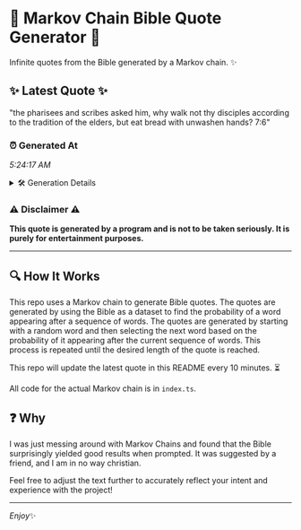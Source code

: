 # 📖 Markov Chain Bible Quote Generator 📖

Infinite quotes from the Bible generated by a Markov chain. ✨

## ✨ Latest Quote ✨
"the pharisees and scribes asked him, why walk not thy disciples according to the tradition of the elders, but eat bread with unwashen hands? 7:6"

### ⏰ Generated At
*5:24:17 AM*

<details>
    <summary>🛠️ Generation Details</summary>
    <p>
        <strong>🌱 Seed:</strong> the<br>
        <strong>🔄 Iterations:</strong> 24<br>
        <strong>📜 Context History:</strong><br>[ the ]: pharisees<br>[ the, pharisees ]: and<br>[ the, pharisees, and ]: scribes<br>[ the, pharisees, and, scribes ]: asked<br>[ the, pharisees, and, scribes, asked ]: him,<br>[ the, pharisees, and, scribes, asked, him, ]: why<br>[ pharisees, and, scribes, asked, him,, why ]: walk<br>[ and, scribes, asked, him,, why, walk ]: not<br>[ scribes, asked, him,, why, walk, not ]: thy<br>[ asked, him,, why, walk, not, thy ]: disciples<br>[ him,, why, walk, not, thy, disciples ]: according<br>[ why, walk, not, thy, disciples, according ]: to<br>[ walk, not, thy, disciples, according, to ]: the<br>[ not, thy, disciples, according, to, the ]: tradition<br>[ thy, disciples, according, to, the, tradition ]: of<br>[ disciples, according, to, the, tradition, of ]: the<br>[ according, to, the, tradition, of, the ]: elders,<br>[ to, the, tradition, of, the, elders, ]: but<br>[ the, tradition, of, the, elders,, but ]: eat<br>[ tradition, of, the, elders,, but, eat ]: bread<br>[ of, the, elders,, but, eat, bread ]: with<br>[ the, elders,, but, eat, bread, with ]: unwashen<br>[ elders,, but, eat, bread, with, unwashen ]: hands?<br>[ but, eat, bread, with, unwashen, hands? ]: 7:6<br>
    </p>
</details>

### ⚠️ Disclaimer ⚠️
**This quote is generated by a program and is not to be taken seriously. It is purely for entertainment purposes.**

---

## 🔍 How It Works

This repo uses a Markov chain to generate Bible quotes. The quotes are generated by using the Bible as a dataset to find the probability of a word appearing after a sequence of words. The quotes are generated by starting with a random word and then selecting the next word based on the probability of it appearing after the current sequence of words. This process is repeated until the desired length of the quote is reached.

This repo will update the latest quote in this README every 10 minutes. ⏳

All code for the actual Markov chain is in `index.ts`.

## ❓ Why

I was just messing around with Markov Chains and found that the Bible surprisingly yielded good results when prompted. 
It was suggested by a friend, and I am in no way christian.

Feel free to adjust the text further to accurately reflect your intent and experience with the project!

---

*Enjoy*✨
